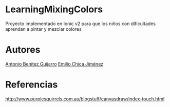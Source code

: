 # LearningMixingColors

Proyecto implementado en Ionic v2 para que los niños con dificultades aprendan a pintar y mezclar colores

# Autores

[Antonio Benítez Guijarro](https://github.com/mrsasuu)
[Emilio Chica Jiménez](https://github.com/nen155)


# Referencias

http://www.purplesquirrels.com.au/blogstuff/canvasdraw/index-touch.html
